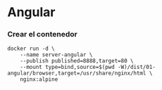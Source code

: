 # Angular

### Crear el contenedor

```
docker run -d \
    --name server-angular \
    --publish published=8888,target=80 \
    --mount type=bind,source=$(pwd -W)/dist/01-angular/browser,target=/usr/share/nginx/html \
    nginx:alpine

```